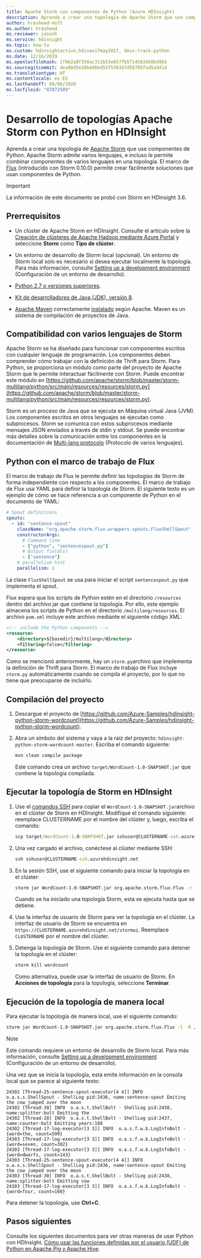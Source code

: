 ```yaml
---
title: Apache Storm con componentes de Python (Azure HDInsight)
description: Aprenda a crear una topología de Apache Storm que use componentes de Python en Azure HDInsight.
author: hrasheed-msft
ms.author: hrasheed
ms.reviewer: jasonh
ms.service: hdinsight
ms.topic: how-to
ms.custom: hdinsightactive,hdiseo17may2017, devx-track-python
ms.date: 12/16/2019
ms.openlocfilehash: 1f062a8f358ac311b53e657fb5714583458bd9b5
ms.sourcegitcommit: dea88d5e28bd4bbd55f5303d7d58785fad5a341d
ms.translationtype: HT
ms.contentlocale: es-ES
ms.lasthandoff: 08/06/2020
ms.locfileid: "87872589"
---
```

# <a name="develop-apache-storm-topologies-using-python-on-hdinsight"></a>Desarrollo de topologías Apache Storm con Python en HDInsight

Aprenda a crear una topología de [Apache Storm](https://storm.apache.org/) que use componentes de Python. Apache Storm admite varios lenguajes, e incluso le permite combinar componentes de varios lenguajes en una topología. El marco de [Flux](https://storm.apache.org/releases/current/flux.html) (introducido con Storm 0.10.0) permite crear fácilmente soluciones que usan componentes de Python.

> [!IMPORTANT]  
> La información de este documento se probó con Storm en HDInsight 3.6.

## <a name="prerequisites"></a>Prerrequisitos

* Un clúster de Apache Storm en HDInsight. Consulte el artículo sobre la [Creación de clústeres de Apache Hadoop mediante Azure Portal](../hdinsight-hadoop-create-linux-clusters-portal.md) y seleccione **Storm** como **Tipo de clúster**.

* Un entorno de desarrollo de Storm local (opcional). Un entorno de Storm local solo es necesario si desea ejecutar localmente la topología. Para más información, consulte [Setting up a development environment](https://storm.apache.org/releases/current/Setting-up-development-environment.html) (Configuración de un entorno de desarrollo).

* [Python 2.7 o versiones superiores](https://www.python.org/downloads/).

* [Kit de desarrolladores de Java (JDK), versión 8](https://aka.ms/azure-jdks).

* [Apache Maven](https://maven.apache.org/download.cgi) correctamente [instalado](https://maven.apache.org/install.html) según Apache.  Maven es un sistema de compilación de proyectos de Java.

## <a name="storm-multi-language-support"></a>Compatibilidad con varios lenguajes de Storm

Apache Storm se ha diseñado para funcionar con componentes escritos con cualquier lenguaje de programación. Los componentes deben comprender cómo trabajar con la definición de Thrift para Storm. Para Python, se proporciona un módulo como parte del proyecto de Apache Storm que le permite interactuar fácilmente con Storm. Puede encontrar este módulo en [https://github.com/apache/storm/blob/master/storm-multilang/python/src/main/resources/resources/storm.py](https://github.com/apache/storm/blob/master/storm-multilang/python/src/main/resources/resources/storm.py).

Storm es un proceso de Java que se ejecuta en Máquina virtual Java (JVM). Los componentes escritos en otros lenguajes se ejecutan como subprocesos. Storm se comunica con estos subprocesos mediante mensajes JSON enviados a través de stdin y stdout. Se puede encontrar más detalles sobre la comunicación entre los componentes en la documentación de [Multi-lang protocolo](https://storm.apache.org/releases/current/Multilang-protocol.html) (Protocolo de varios lenguajes).

## <a name="python-with-the-flux-framework"></a>Python con el marco de trabajo de Flux

El marco de trabajo de Flux le permite definir las topologías de Storm de forma independiente con respecto a los componentes. El marco de trabajo de Flux usa YAML para definir la topología de Storm. El siguiente texto es un ejemplo de cómo se hace referencia a un componente de Python en el documento de YAML:

```yaml
# Spout definitions
spouts:
  - id: "sentence-spout"
    className: "org.apache.storm.flux.wrappers.spouts.FluxShellSpout"
    constructorArgs:
      # Command line
      - ["python", "sentencespout.py"]
      # Output field(s)
      - ["sentence"]
    # parallelism hint
    parallelism: 1
```

La clase `FluxShellSpout` se usa para iniciar el script `sentencespout.py` que implementa el spout.

Flux espera que los scripts de Python estén en el directorio `/resources` dentro del archivo jar que contiene la topología. Por ello, este ejemplo almacena los scripts de Python en el directorio `/multilang/resources`. El archivo `pom.xml` incluye este archivo mediante el siguiente código XML:

```xml
<!-- include the Python components -->
<resource>
    <directory>${basedir}/multilang</directory>
    <filtering>false</filtering>
</resource>
```

Como se mencionó anteriormente, hay un `storm.py`archivo que implementa la definición de Thrift para Storm. El marco de trabajo de Flux incluye `storm.py` automáticamente cuando se compila el proyecto, por lo que no tiene que preocuparse de incluirlo.

## <a name="build-the-project"></a>Compilación del proyecto

1. Descargue el proyecto de [https://github.com/Azure-Samples/hdinsight-python-storm-wordcount](https://github.com/Azure-Samples/hdinsight-python-storm-wordcount).

1. Abra un símbolo del sistema y vaya a la raíz del proyecto: `hdinsight-python-storm-wordcount-master`. Escriba el comando siguiente:

    ```cmd
    mvn clean compile package
    ```

    Este comando crea un archivo `target/WordCount-1.0-SNAPSHOT.jar` que contiene la topología compilada.

## <a name="run-the-storm-topology-on-hdinsight"></a>Ejecutar la topología de Storm en HDInsight

1. Use el [comandos SSH](../hdinsight-hadoop-linux-use-ssh-unix.md) para copiar el `WordCount-1.0-SNAPSHOT.jar`archivo en el clúster de Storm en HDInsight. Modifique el comando siguiente: reemplace CLUSTERNAME por el nombre del clúster y, luego, escriba el comando:

    ```cmd
    scp target/WordCount-1.0-SNAPSHOT.jar sshuser@CLUSTERNAME-ssh.azurehdinsight.net:
    ```

1. Una vez cargado el archivo, conéctese al clúster mediante SSH:

    ```cmd
    ssh sshuser@CLUSTERNAME-ssh.azurehdinsight.net
    ```

1. En la sesión SSH, use el siguiente comando para iniciar la topología en el clúster:

    ```bash
    storm jar WordCount-1.0-SNAPSHOT.jar org.apache.storm.flux.Flux -r -R /topology.yaml
    ```

    Cuando se ha iniciado una topología Storm, esta se ejecuta hasta que se detiene.

1. Use la interfaz de usuario de Storm para ver la topología en el clúster. La interfaz de usuario de Storm se encuentra en `https://CLUSTERNAME.azurehdinsight.net/stormui`. Reemplace `CLUSTERNAME` por el nombre del clúster.

1. Detenga la topología de Storm. Use el siguiente comando para detener la topología en el clúster:

    ```bash
    storm kill wordcount
    ```

    Como alternativa, puede usar la interfaz de usuario de Storm. En **Acciones de topología** para la topología, seleccione **Terminar**.

## <a name="run-the-topology-locally"></a>Ejecución de la topología de manera local

Para ejecutar la topología de manera local, use el siguiente comando:

```bash
storm jar WordCount-1.0-SNAPSHOT.jar org.apache.storm.flux.Flux -l -R /topology.yaml
```

> [!NOTE]  
> Este comando requiere un entorno de desarrollo de Storm local. Para más información, consulte [Setting up a development environment](https://storm.apache.org/releases/current/Setting-up-development-environment.html) (Configuración de un entorno de desarrollo).

Una vez que se inicia la topología, esta emite información en la consola local que se parece al siguiente texto:

```output
24302 [Thread-25-sentence-spout-executor[4 4]] INFO  o.a.s.s.ShellSpout - ShellLog pid:2436, name:sentence-spout Emiting the cow jumped over the moon
24302 [Thread-30] INFO  o.a.s.t.ShellBolt - ShellLog pid:2438, name:splitter-bolt Emitting the
24302 [Thread-28] INFO  o.a.s.t.ShellBolt - ShellLog pid:2437, name:counter-bolt Emitting years:160
24302 [Thread-17-log-executor[3 3]] INFO  o.a.s.f.w.b.LogInfoBolt - {word=the, count=599}
24303 [Thread-17-log-executor[3 3]] INFO  o.a.s.f.w.b.LogInfoBolt - {word=seven, count=302}
24303 [Thread-17-log-executor[3 3]] INFO  o.a.s.f.w.b.LogInfoBolt - {word=dwarfs, count=143}
24303 [Thread-25-sentence-spout-executor[4 4]] INFO  o.a.s.s.ShellSpout - ShellLog pid:2436, name:sentence-spout Emiting the cow jumped over the moon
24303 [Thread-30] INFO  o.a.s.t.ShellBolt - ShellLog pid:2438, name:splitter-bolt Emitting cow
24303 [Thread-17-log-executor[3 3]] INFO  o.a.s.f.w.b.LogInfoBolt - {word=four, count=160}
```

Para detener la topología, use __Ctrl+C__.

## <a name="next-steps"></a>Pasos siguientes

Consulte los siguientes documentos para ver otras maneras de usar Python con HDInsight. [Cómo usar las funciones definidas por el usuario (UDF) de Python en Apache Pig y Apache Hive](../hadoop/python-udf-hdinsight.md).
